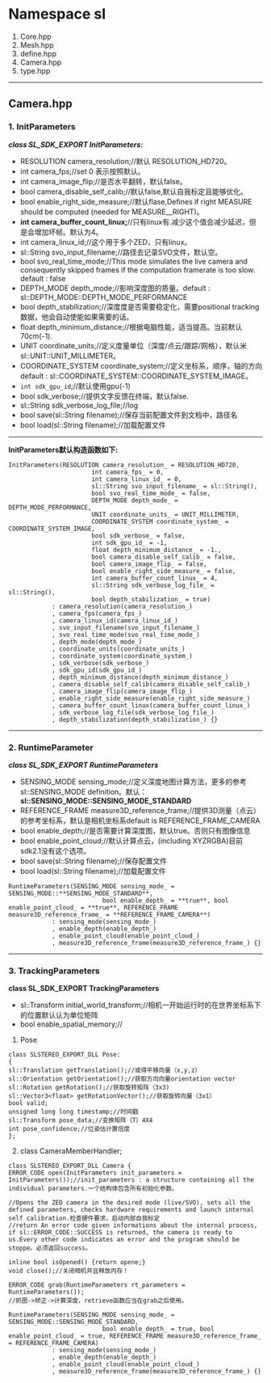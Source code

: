 # Namespace sl
1. Core.hpp
1. Mesh.hpp
1. define.hpp
1. Camera.hpp
1. type.hpp
----------------------
## Camera.hpp
### 1. InitParameters
 ___class SL_SDK_EXPORT InitParameters:___

*  RESOLUTION camera_resolution;//默认 RESOLUTION_HD720。
*  int camera_fps;//set 0 表示按照默认。
*  int camera_image_flip;//是否水平翻转，默认false。
*  bool camera_disable_self_calib;//默认false,默认自我标定且能够优化。
*  bool enable_right_side_measure;//默认flase,Defines if right MEASURE should be computed (needed for MEASURE_<XXX>_RIGHT)。
*  __int camera_buffer_count_linux;__//只有linux有.减少这个值会减少延迟，但是会增加坏帧。默认为4。
*  int camera_linux_id;//这个用于多个ZED，只有linux。
*  sl::String svo_input_filename;//路径去记录SVO文件，默认空。
*  bool svo_real_time_mode;//This mode simulates the live camera and consequently skipped frames if the computation framerate is too slow. default : false
*  DEPTH_MODE depth_mode;//影响深度图的质量。default : sl::DEPTH_MODE::DEPTH_MODE_PERFORMANCE
*  bool depth_stabilization;//深度度是否需要稳定化，需要positional tracking 数据，他会自动使能如果需要的话。
*  float depth_minimum_distance;//根据电脑性能，适当提高。当前默认70cm(-1).
*  UNIT coordinate_units;//定义度量单位（深度/点云/跟踪/网格），默认米  sl::UNIT::UNIT_MILLIMETER。
*  COORDINATE_SYSTEM coordinate_system;//定义坐标系，顺序，轴的方向default : sl::COORDINATE_SYSTEM::COORDINATE_SYSTEM_IMAGE。
*  `int sdk_gpu_id`;//默认使用gpu(-1)
*  bool sdk_verbose;//提供文字反馈在终端，默认false.
*  sl::String sdk_verbose_log_file;//log
*  bool save(sl::String filename);//保存当前配置文件到文档中，路径名
*  bool load(sl::String filename);//加载配置文件
------------------------------------------------
**InitParameters默认构造函数如下:**
```
InitParameters(RESOLUTION camera_resolution_ = RESOLUTION_HD720,
                       int camera_fps_ = 0,
                       int camera_linux_id_ = 0,
                       sl::String svo_input_filename_ = sl::String(),
                       bool svo_real_time_mode_ = false,
                       DEPTH_MODE depth_mode_ = DEPTH_MODE_PERFORMANCE,
                       UNIT coordinate_units_ = UNIT_MILLIMETER,
                       COORDINATE_SYSTEM coordinate_system_ = COORDINATE_SYSTEM_IMAGE,
                       bool sdk_verbose_ = false,
                       int sdk_gpu_id_ = -1,
                       float depth_minimum_distance_ = -1.,
                       bool camera_disable_self_calib_ = false,
                       bool camera_image_flip_ = false,
                       bool enable_right_side_measure_ = false,
                       int camera_buffer_count_linux_ = 4,
                       sl::String sdk_verbose_log_file_ = sl::String(),
                       bool depth_stabilization_ = true)
            : camera_resolution(camera_resolution_)
            , camera_fps(camera_fps_)
            , camera_linux_id(camera_linux_id_)
            , svo_input_filename(svo_input_filename_)
            , svo_real_time_mode(svo_real_time_mode_)
            , depth_mode(depth_mode_)
            , coordinate_units(coordinate_units_)
            , coordinate_system(coordinate_system_)
            , sdk_verbose(sdk_verbose_)
            , sdk_gpu_id(sdk_gpu_id_)
            , depth_minimum_distance(depth_minimum_distance_)
            , camera_disable_self_calib(camera_disable_self_calib_)
            , camera_image_flip(camera_image_flip_)
            , enable_right_side_measure(enable_right_side_measure_)
            , camera_buffer_count_linux(camera_buffer_count_linux_)
            , sdk_verbose_log_file(sdk_verbose_log_file_)
            , depth_stabilization(depth_stabilization_) {}
```
-----------------------------------------------

### 2. RuntimeParameter
___class SL_SDK_EXPORT RuntimeParameters___
*  SENSING_MODE sensing_mode;//定义深度地图计算方法，更多的参考sl::SENSING_MODE definition。默认：__sl::SENSING_MODE::SENSING_MODE_STANDARD__
*  REFERENCE_FRAME measure3D_reference_frame;//提供3D测量（点云）的参考坐标系，默认是相机坐标系default is REFERENCE_FRAME_CAMERA
*  bool enable_depth;//是否需要计算深度图，默认true。否则只有图像信息
*  bool enable_point_cloud;//默认计算点云，(including XYZRGBA)目前sdk2.1没有这个选项。
*  bool save(sl::String filename);//保存配置文件
*  bool load(sl::String filename);//加载配置文件
```
RuntimeParameters(SENSING_MODE sensing_mode_ = SENSING_MODE::**SENSING_MODE_STANDARD**,
                          bool enable_depth_ = **true**, bool enable_point_cloud_ = **true**, REFERENCE_FRAME measure3D_reference_frame_ = **REFERENCE_FRAME_CAMERA**)
            : sensing_mode(sensing_mode_)
            , enable_depth(enable_depth_)
            , enable_point_cloud(enable_point_cloud_)
            , measure3D_reference_frame(measure3D_reference_frame_) {}
```
------------------------------------------------
### 3. TrackingParameters
**class SL_SDK_EXPORT TrackingParameters**
*  sl::Transform initial_world_transform;//相机一开始运行时的在世界坐标系下的位置默认认为单位矩阵
*  bool enable_spatial_memory;//
















1. Pose
```
class SLSTEREO_EXPORT_DLL Pose:
{
sl::Translation getTranslation();//或得平移向量（x,y,z）
sl::Orientation getOrientation();//获取方向向量orientation vector
sl::Rotation getRotation();//获取旋转矩阵（3x3)
sl::Vector3<float> getRotationVector();//获取旋转向量（3x1）
bool valid;
unsigned long long timestamp;//时间戳
sl::Transform pose_data;//变换矩阵（T）4X4
int pose_confidence;//位姿估计置信度
};
```
2. class CameraMemberHandler;
```
class SLSTEREO_EXPORT_DLL Camera {
ERROR_CODE open(InitParameters init_parameters = InitParameters());//init_parameters : a structure containing all the individual parameters.一个结构体包含所有初始化参数。

//Opens the ZED camera in the desired mode (live/SVO), sets all the defined parameters, checks hardware requirements and launch internal self calibration.检查硬件要求，启动内部自我标定
//return An error code given informations about the internal process, if sl::ERROR_CODE::SUCCESS is returned, the camera is ready to us.Every other code indicates an error and the program should be stoppe。必须返回success。

inline bool isOpened() {return opene;}
void close();//关闭相机并且释放内存！

ERROR_CODE grab(RuntimeParameters rt_parameters = RuntimeParameters());
//抓图->矫正->计算深度，retrieve函数应当在grab之后使用。

RuntimeParameters(SENSING_MODE sensing_mode_ = SENSING_MODE::SENSING_MODE_STANDARD,
                          bool enable_depth_ = true, bool enable_point_cloud_ = true, REFERENCE_FRAME measure3D_reference_frame_ = REFERENCE_FRAME_CAMERA)
            : sensing_mode(sensing_mode_)
            , enable_depth(enable_depth_)
            , enable_point_cloud(enable_point_cloud_)
            , measure3D_reference_frame(measure3D_reference_frame_) {}
```
